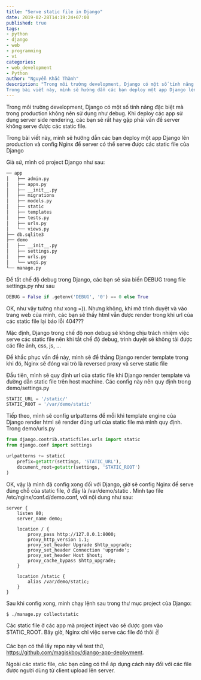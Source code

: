```yaml
---
title: "Serve static file in Django"
date: 2019-02-28T14:19:24+07:00
published: true
tags:
- python
- django
- web
- programming
- vi
categories:
- web_development
- Python
author: "Nguyễn Khắc Thành"
description: "Trong môi trường development, Django có một số tính năng đặc biệt mà trong production không nên sử dụng như debug. Khi deploy các app sử dụng server side rendering, các bạn sẽ rất hay gặp phải vấn đề server không serve được các static file.
Trong bài viết này, mình sẽ hướng dẫn các bạn deploy một app Django lên production và config Nginx để server có thể serve được các static file của Django"
---
```


Trong môi trường development, Django có một số tính năng đặc biệt mà trong production không nên sử dụng như debug. Khi deploy các app sử dụng server side rendering, các bạn sẽ rất hay gặp phải vấn đề server không serve được các static file.

Trong bài viết này, mình sẽ hướng dẫn các bạn deploy một app Django lên production và config Nginx để server có thể serve được các static file của Django

<!--more-->

Giả sử, mình có project Django như sau:


```sh
── app
│   ├── admin.py
│   ├── apps.py
│   ├── __init__.py
│   ├── migrations
│   ├── models.py
│   ├── static
│   ├── templates
│   ├── tests.py
│   ├── urls.py
│   └── views.py
├── db.sqlite3
├── demo
│   ├── __init__.py
│   ├── settings.py
│   ├── urls.py
│   └── wsgi.py
└── manage.py
```

Để tắt chế độ debug trong Django, các bạn sẽ sửa biến DEBUG trong file settings.py như sau

```python
DEBUG = False if .getenv('DEBUG', '0') == 0 else True
```

OK, như vậy tưởng như xong =)). Nhưng không, khi mở trình duyệt và vào trang web của mình, các bạn sẽ thấy html vẫn được render trong khi url của các static file lại báo lỗi 404???

Mặc định, Django trong chế độ non debug sẽ không chịu trách nhiệm việc serve các static file nên khi tắt chế độ debug, trình duyệt sẽ không tải được các file ảnh, css, js, …

Để khắc phục vấn đề này, mình sẽ để thằng Django render template trong khi đó, Nginx sẽ đóng vai trò là reversed proxy và serve static file

Đầu tiên, mình sẽ quy định url của static file khi Django render template và đường dẫn static file trên host machine. Các config này nên quy định trong demo/settings.py

```python
STATIC_URL = '/static/'
STATIC_ROOT = '/var/demo/static'
```

Tiếp theo, mình sẽ config urlpatterns để mỗi khi template engine của Django render html sẽ render đúng url của static file mà mình quy định. Trong demo/urls.py

```python
from django.contrib.staticfiles.urls import static
from django.conf import settings

urlpatterns += static(
    prefix=getattr(settings, 'STATIC_URL'),
    document_root=getattr(settings, 'STATIC_ROOT')
)
```

OK, vậy là mình đã config xong đối với Django, giờ sẽ config Nginx để serve đúng chỗ của static file, ở đây là /var/demo/static . Mình tạo file /etc/nginx/conf.d/demo.conf, với nội dung như sau:

```nginx
server {
    listen 80;
    server_name demo;

    location / {
        proxy_pass http://127.0.0.1:8000;
        proxy_http_version 1.1;
        proxy_set_header Upgrade $http_upgrade;
        proxy_set_header Connection 'upgrade';
        proxy_set_header Host $host;
        proxy_cache_bypass $http_upgrade;
    }

    location /static {
        alias /var/demo/static;
    }
}
```

Sau khi config xong, mình chạy lệnh sau trong thư mục project của Django:

```sh
$ ./manage.py collectstatic
```

Các static file ở các app mà project inject vào sẽ được gom vào STATIC_ROOT. Bây giờ, Nginx chỉ việc serve các file đó thôi ✌️

Các bạn có thể lấy repo này về test thử, https://github.com/magiskboy/django-app-deployment.

Ngoài các static file, các bạn cũng có thể áp dụng cách này đối với các file được người dùng từ client upload lên server.
